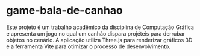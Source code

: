# game-bala-de-canhao
Este projeto é um trabalho acadêmico da disciplina de Computação Gráfica e apresenta um jogo no qual um canhão dispara projéteis para derrubar objetos no cenário. A aplicação utiliza Three.js para renderizar gráficos 3D e a ferramenta Vite para otimizar o processo de desenvolvimento.
